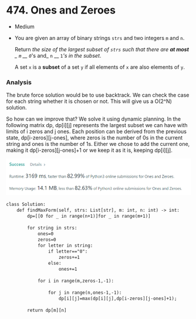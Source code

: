 # 474. Ones and Zeroes

* Medium&#x20;
*   You are given an array of binary strings `strs` and two integers `m` and `n`.

    Return _the size of the largest subset of `strs` such that there are **at most** _ `m` __ `0`_'s and_ `n` __ `1`_'s in the subset_.

    A set `x` is a **subset** of a set `y` if all elements of `x` are also elements of `y`.

### Analysis&#x20;

The brute force solution would be to use backtrack. We can check the case for each string whether it is chosen or not. This will give us a O(2^N) solution.&#x20;

So how can we improve that? We solve it using dynamic planning. In the following matrix dp, dp\[i]\[j] represents the largest subset we can have with limits of i zeros and j ones. Each position can be derived from the previous state, dp\[i-zeros]\[j-ones], where zeros is the number of 0s in the current string and ones is the number of 1s.  Either we chose to add the current one, making it dp\[i-zeros]\[j-ones]+1 or we keep it as it is, keeping dp\[i]\[j].&#x20;

![](<../../.gitbook/assets/image (8).png>)

```
class Solution:
    def findMaxForm(self, strs: List[str], m: int, n: int) -> int:
        dp=[[0 for _ in range(n+1)]for _ in range(m+1)]

        for string in strs:
            ones=0
            zeros=0
            for letter in string:
                if letter=="0":
                    zeros+=1
                else:
                    ones+=1
            
            for i in range(m,zeros-1,-1):

                for j in range(n,ones-1,-1):
                    dp[i][j]=max(dp[i][j],dp[i-zeros][j-ones]+1);
          
        return dp[m][n]
```
